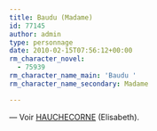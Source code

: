 ```yaml
---
title: Baudu (Madame)
id: 77145
author: admin
type: personnage
date: 2010-02-15T07:56:12+00:00
rm_character_novel:
  - 75939
rm_character_name_main: 'Baudu '
rm_character_name_secondary: Madame

---
```

— Voir [HAUCHECORNE][1] (Elisabeth).

 [1]: http://